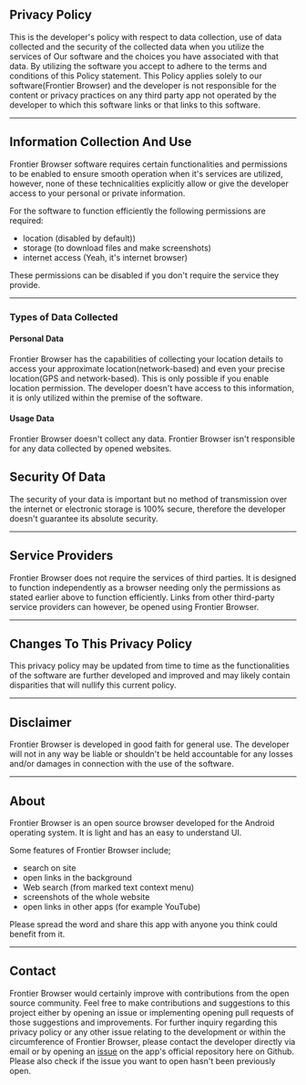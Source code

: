 ## Privacy Policy

This is the developer's policy with respect to data collection, use of data collected and the security of the collected data when you utilize the services of Our software and the choices you have associated with that data. By utilizing the software you accept to adhere to the terms and conditions of this Policy statement. This Policy applies solely to our software(Frontier Browser) and the developer is not responsible for the content or privacy practices on any third party app not operated by the developer to which this software links or that links to this software. <hr>

## Information Collection And Use

Frontier Browser software requires certain functionalities and permissions to be enabled to ensure smooth operation when it's services are utilized, however, none of these technicalities explicitly allow or give the developer access to your personal or private information.

For the software to function efficiently the following permissions are required:

- location (disabled by default))
- storage (to download files and make screenshots)
- internet access (Yeah, it's internet browser)

These permissions can be disabled if you don't require the service they provide. <hr>

### Types of Data Collected

#### Personal Data

Frontier Browser has the capabilities of collecting your location details to access your approximate location(network-based) and even your precise location(GPS and network-based). This is only possible if you enable location permission. The developer doesn't have access to this information, it is only utilized within the premise of the software.

#### Usage Data

Frontier Browser doesn't collect any data. Frontier Browser isn't responsible for any data collected by opened websites. 
    
## Security Of Data

The security of your data is important but no method of transmission over the internet or electronic storage is 100% secure, therefore the developer doesn't guarantee its absolute security. <hr>

## Service Providers

Frontier Browser does not require the services of third parties. It is designed to function independently as a browser needing only the permissions as stated earlier above to function efficiently. Links from other third-party service providers can however, be opened using Frontier Browser. <hr>
 
## Changes To This Privacy Policy

This privacy policy may be updated from time to time as the functionalities of the software are further developed and improved and may likely contain disparities that will nullify this current policy. <hr>
      
## Disclaimer    

Frontier Browser is developed in good faith for general use. The developer will not in any way be liable or shouldn't be held accountable for any losses and/or damages in connection with the use of the software. <hr>

## About

Frontier Browser is an open source browser developed for the Android operating system. It is light and has an easy to understand UI. 

Some features of Frontier Browser include;

- search on site
- open links in the background
- Web search (from marked text context menu)
- screenshots of the whole website
- open links in other apps (for example YouTube)

Please spread the word and share this app with anyone you think could benefit from it.  <hr>

## Contact 

Frontier Browser would certainly improve with contributions from the open source community. Feel free to make contributions and suggestions to this project either by opening an issue or implementing opening pull requests of those suggestions and improvements. For further inquiry regarding this privacy policy or any other issue relating to the development or within the circumference of Frontier Browser, please contact the developer directly via email or by opening an [issue](https://github.com/ZsgsDesign/frontier_android/issues/new) on the app's official repository here on Github. Please also check if the issue you want to open hasn't been previously open.
